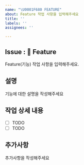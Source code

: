 ```yaml
---
name: "\U0001F680 FEATURE"
about: Feature 작업 사항을 입력해주세요
title: ''
labels: ''
assignees: ''

---
```


## Issue : 🚀 Feature
Feature(기능) 작업 사항을 입력해주세요.

## 설명
기능에 대한 설명을 작성해주세요

## 작업 상세 내용
- [ ] TODO
- [ ] TODO

## 추가사항
추가사항을 작성해주세요
